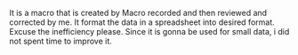 It is a macro that is created by Macro recorded and then reviewed and corrected by me.
It format the data in a spreadsheet into desired format.
Excuse the inefficiency please. Since it is gonna be used for small data, i did not spent time to improve it.
